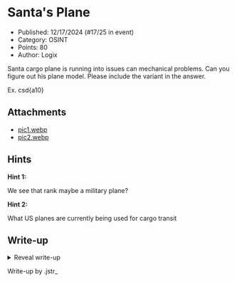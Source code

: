# Santa's Plane

- Published: 12/17/2024 (#17/25 in event)
- Category: OSINT
- Points: 80
- Author: Logix

Santa cargo plane is running into issues can mechanical problems. Can you figure out his plane model. Please include the
variant in the answer.

Ex. csd{a10}

## Attachments

- [pic1.webp](https://bucket.ics.red/pic1.webp)
- [pic2.webp](https://bucket.ics.red/pic2.webp)

## Hints

**Hint 1:**

We see that rank maybe a military plane?

**Hint 2:**

What US planes are currently being used for cargo transit

## Write-up

<details>
<summary>Reveal write-up</summary>

This was an easy one. I searched up Cargo aircraft since the CTF mentioned a cargo and got to this
[page](https://en.wikipedia.org/wiki/Cargo_aircraft)

While reading it I found:

```
But it was the introduction of the turboprop that allowed the class to mature, and even one of its earliest examples, the C-130 Hercules, in the 21st century as the Lockheed Martin C-130J, is still the yardstick against which newer military transport aircraft designs are measured. Although larger, smaller and faster designs have been proposed for many years, the C-130 continues to improve at a rate that keeps it in production.
```

This paragraph mentions Lockheed Martin C-130J, So I searched up it on Youtube to see what it looks like from inside.

This is what I found:

![](./image.png)

This picture of cockpit matches the second picture, so the aircraft we're looking for is Lockheed Martin C-130J (C130J)

Flag: `csd{c130j}`

</details>

Write-up by .jstr\_
